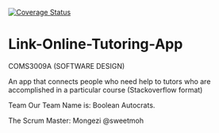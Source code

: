 

[![Coverage Status](https://coveralls.io/repos/github/WitsUpSikhanyiso/Link-Online-Tutoring-App-/badge.svg?branch=master)](https://coveralls.io/github/WitsUpSikhanyiso/Link-Online-Tutoring-App-?branch=master)

# Link-Online-Tutoring-App
COMS3009A (SOFTWARE DESIGN)

An app that connects people who need help to tutors who are accomplished in a particular course (Stackoverflow format)

Team
Our Team Name is: Boolean Autocrats.

The Scrum Master: Mongezi @sweetmoh

